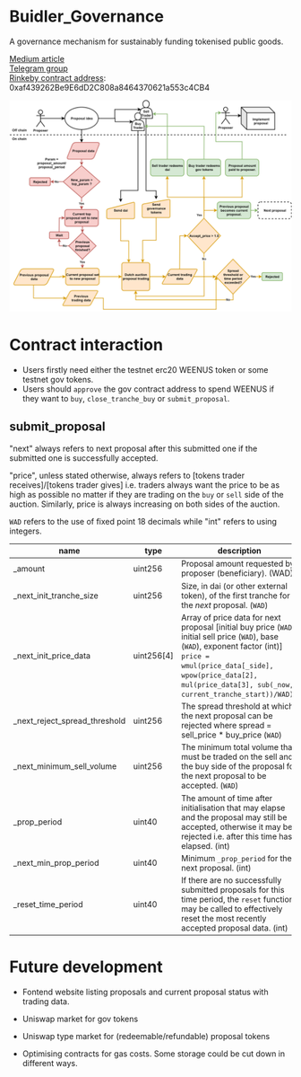 # Buidler_Governance
A governance mechanism for sustainably funding tokenised public goods.

[Medium article]()  
[Telegram group](https://t.me/Buidler_Governance)  
[Rinkeby contract address](https://rinkeby.etherscan.io/address/0xaf439262Be9E6dD2C808a8464370621a553c4CB4): 0xaf439262Be9E6dD2C808a8464370621a553c4CB4  

![Governance Flowchart](./flowcharts/gov_flow7.png)

# Contract interaction
- Users firstly need either the testnet erc20 WEENUS token or some testnet gov tokens.
- Users should `approve` the gov contract address to spend WEENUS if they want to `buy`, `close_tranche_buy` or `submit_proposal`.

## submit_proposal
"next" always refers to next proposal after this submitted one if the submitted one is successfully accepted.

"price", unless stated otherwise, always refers to [tokens trader receives]/[tokens trader gives] i.e. traders always want the price to be as high as possible no matter if they are trading on the `buy` or `sell` side of the auction. Similarly, price is always increasing on both sides of the auction.

`WAD` refers to the use of fixed point 18 decimals while "int" refers to using integers.

|name |type |description
|-----|-----|-----------
|_amount|uint256|Proposal amount requested by proposer (beneficiary). (WAD)
|_next_init_tranche_size|uint256|Size, in dai (or other external token), of the first tranche for the *next* proposal. (`WAD`)
|_next_init_price_data|uint256[4]|Array of price data for next proposal [initial buy price (`WAD`), initial sell price (`WAD`), base (`WAD`), exponent factor (int)] `price = wmul(price_data[_side], wpow(price_data[2], mul(price_data[3], sub(_now, current_tranche_start))/WAD))`
|_next_reject_spread_threshold|uint256|The spread threshold at which the next proposal can be rejected where spread = sell_price * buy_price (`WAD`)
|_next_minimum_sell_volume|uint256|The minimum total volume that must be traded on the sell and the buy side of the proposal for the next proposal to be accepted. (`WAD`)
|_prop_period|uint40|The amount of time after initialisation that may elapse and the proposal may still be accepted, otherwise it may be rejected i.e. after this time has elapsed. (int)
|_next_min_prop_period|uint40|Minimum `_prop_period` for the next proposal. (int)
|_reset_time_period|uint40|If there are no successfully submitted proposals for this time period, the `reset` function may be called to effectively reset the most recently accepted proposal data. (int)


# Future development
- Fontend website listing proposals and current proposal status with trading data.

- Uniswap market for gov tokens

- Uniswap type market for (redeemable/refundable) proposal tokens 

- Optimising contracts for gas costs. Some storage could be cut down in different ways.

